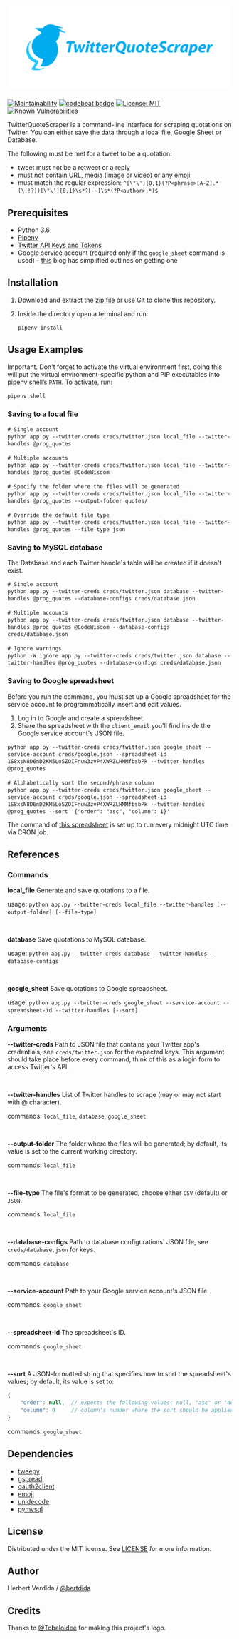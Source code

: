 <h1 align="center"><img alt="logo" src="logo/logotype-horizontal.png"></h1>

[![Maintainability](https://api.codeclimate.com/v1/badges/91583eca09bd1e2f163b/maintainability)](https://codeclimate.com/github/bertdida/TwitterQuoteScraper/maintainability)
[![codebeat badge](https://codebeat.co/badges/24297975-d0d0-4185-8b41-ad84e53f241b)](https://codebeat.co/projects/github-com-bertdida-twitterquotescraper-master)
[![License: MIT](https://img.shields.io/github/license/bertdida/TwitterQuoteScraper.svg)](https://github.com/bertdida/TwitterQuoteScraper/blob/master/LICENSE)
[![Known Vulnerabilities](https://snyk.io/test/github/bertdida/TwitterQuoteScraper/badge.svg?targetFile=requirements.txt)](https://snyk.io/test/github/bertdida/TwitterQuoteScraper?targetFile=requirements.txt)

TwitterQuoteScraper is a command-line interface for scraping quotations on Twitter. You can either save the data through a local file, Google Sheet or Database.

The following must be met for a tweet to be a quotation:

- tweet must not be a retweet or a reply
- must not contain URL, media (image or video) or any emoji
- must match the regular expression: `^[\"\']{0,1}(?P<phrase>[A-Z].*[\.!?])[\"\']{0,1}\s*?[-~]\s*(?P<author>.*)$`

## Prerequisites

- Python 3.6
- [Pipenv](https://github.com/pypa/pipenv)
- [Twitter API Keys and Tokens](https://developer.twitter.com/en/docs/basics/authentication/guides/access-tokens.html)
- Google service account (required only if the `google_sheet` command is used) - [this](https://www.fillup.io/post/read-and-write-google-sheets-from-php/) blog has simplified outlines on getting one

## Installation

1. Download and extract the [zip file](https://github.com/bertdida/TwitterQuoteScraper/archive/master.zip) or use Git to clone this repository.
2. Inside the directory open a terminal and run:

   ```shell
   pipenv install
   ```

## Usage Examples

Important. Don't forget to activate the virtual environment first, doing this will put the virtual environment-specific python and PIP executables into pipenv shell’s `PATH`. To activate, run:

```shell
pipenv shell
```

### Saving to a local file

```shell
# Single account
python app.py --twitter-creds creds/twitter.json local_file --twitter-handles @prog_quotes

# Multiple accounts
python app.py --twitter-creds creds/twitter.json local_file --twitter-handles @prog_quotes @CodeWisdom

# Specify the folder where the files will be generated
python app.py --twitter-creds creds/twitter.json local_file --twitter-handles @prog_quotes --output-folder quotes/

# Override the default file type
python app.py --twitter-creds creds/twitter.json local_file --twitter-handles @prog_quotes --file-type json
```

### Saving to MySQL database

The Database and each Twitter handle's table will be created if it doesn't exist.

```shell
# Single account
python app.py --twitter-creds creds/twitter.json database --twitter-handles @prog_quotes --database-configs creds/database.json

# Multiple accounts
python app.py --twitter-creds creds/twitter.json database --twitter-handles @prog_quotes @CodeWisdom --database-configs creds/database.json

# Ignore warnings
python -W ignore app.py --twitter-creds creds/twitter.json database --twitter-handles @prog_quotes --database-configs creds/database.json
```

### Saving to Google spreadsheet

Before you run the command, you must set up a Google spreadsheet for the service account to programmatically insert and edit values.

1. Log in to Google and create a spreadsheet.
2. Share the spreadsheet with the `client_email` you'll find inside the Google service account's JSON file.

```shell
python app.py --twitter-creds creds/twitter.json google_sheet --service-account creds/google.json --spreadsheet-id 1S8xsN8D6nD2KM5LoSZOIFnuw3zvP4XWRZLHMMfbsbPk --twitter-handles @prog_quotes

# Alphabetically sort the second/phrase column
python app.py --twitter-creds creds/twitter.json google_sheet --service-account creds/google.json --spreadsheet-id 1S8xsN8D6nD2KM5LoSZOIFnuw3zvP4XWRZLHMMfbsbPk --twitter-handles @prog_quotes --sort '{"order": "asc", "column": 1}'
```

The command of [this spreadsheet](https://docs.google.com/spreadsheets/d/1U41EhnxXkWSJhmSqkPLpdbdcWJcx1MS6zWV3wQPeKL4/edit?usp=sharing) is set up to run every midnight UTC time via CRON job.

## References

### Commands

**local_file** Generate and save quotations to a file.

usage: `python app.py --twitter-creds local_file --twitter-handles [--output-folder] [--file-type]`

<br>

**database** Save quotations to MySQL database.

usage: `python app.py --twitter-creds database --twitter-handles --database-configs`

<br>

**google_sheet** Save quotations to Google spreadsheet.

usage: `python app.py --twitter-creds google_sheet --service-account --spreadsheet-id --twitter-handles [--sort]`

### Arguments

**--twitter-creds** Path to JSON file that contains your Twitter app's credentials, see `creds/twitter.json` for the expected keys. This argument should take place before every command, think of this as a login form to access Twitter's API.

<br>

**--twitter-handles** List of Twitter handles to scrape (may or may not start with @ character).

commands: `local_file`, `database`, `google_sheet`

<br>

**--output-folder** The folder where the files will be generated; by default, its value is set to the current working directory.

commands: `local_file`

<br>

**--file-type** The file's format to be generated, choose either `CSV` (default) or `JSON`.

commands: `local_file`

<br>

**--database-configs** Path to database configurations' JSON file, see `creds/database.json` for keys.

commands: `database`

<br>

**--service-account** Path to your Google service account's JSON file.

commands: `google_sheet`

<br>

**--spreadsheet-id** The spreadsheet's ID.

commands: `google_sheet`

<br>

**--sort** A JSON-formatted string that specifies how to sort the spreadsheet's values; by default, its value is set to:

```javascript
{
    "order": null,  // expects the following values: null, "asc" or "desc"
    "column": 0     // column's number where the sort should be applied to
}
```

commands: `google_sheet`

## Dependencies

- [tweepy](https://github.com/tweepy/tweepy)
- [gspread](https://github.com/burnash/gspread)
- [oauth2client](https://github.com/googleapis/oauth2client)
- [emoji](https://github.com/carpedm20/emoji/)
- [unidecode](https://github.com/avian2/unidecode)
- [pymysql](https://github.com/PyMySQL/PyMySQL)

## License

Distributed under the MIT license. See [LICENSE](https://github.com/bertdida/TwitterQuoteScraper/blob/master/LICENSE) for more information.

## Author

Herbert Verdida / [@bertdida](https://twitter.com/bertdida)

## Credits

Thanks to [@Tobaloidee](https://github.com/Tobaloidee) for making this project's logo.

